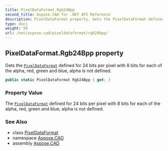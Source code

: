 ```yaml
---
title: PixelDataFormat.Rgb24Bpp
second_title: Aspose.CAD for .NET API Reference
description: PixelDataFormat property. Gets the PixelDataFormat defined for 24 bits per pixel with 8 bits for each of the alpha red green and blue alpha is not defined
type: docs
weight: 50
url: /net/aspose.cad/pixeldataformat/rgb24bpp/
---
```

## PixelDataFormat.Rgb24Bpp property

Gets the [`PixelDataFormat`](../) defined for 24 bits per pixel with 8 bits for each of the alpha, red, green and blue, alpha is not defined.

```csharp
public static PixelDataFormat Rgb24Bpp { get; }
```

### Property Value

The [`PixelDataFormat`](../) defined for 24 bits per pixel with 8 bits for each of the alpha, red, green and blue, alpha is not defined.

### See Also

* class [PixelDataFormat](../)
* namespace [Aspose.CAD](../../../aspose.cad/)
* assembly [Aspose.CAD](../../../)


